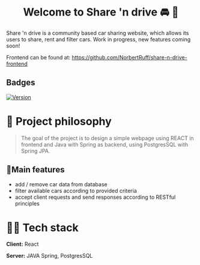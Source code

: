 <h1 align="center">Welcome to Share 'n drive 🚘 👋</h1>

Share 'n drive is a community based car sharing website, which allows its users to share, rent and filter cars. Work in progress, new features coming soon!

Frontend can be found at: 
https://github.com/NorbertRuff/share-n-drive-frontend

## Badges

[![Version](https://img.shields.io/badge/version-v0.0-blue.svg)](https://img.shields.io/badge/version-v0.0-blue.svg?cacheSeconds=2592000)

  
# 🧐 Project philosophy

> The goal of the project is to design a simple webpage using REACT in frontend and Java with Spring as backend, using PostgresSQL with Spring JPA.

## 💺Main features

- add / remove car data from database
- filter available cars according to provided criteria
- accept client requests and send responses according to RESTful principles

# 👨‍💻 Tech stack

**Client:** React

**Server:** JAVA Spring, PostgresSQL
